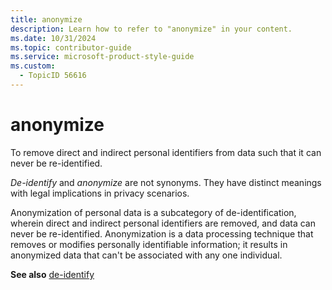 ```yaml
---
title: anonymize
description: Learn how to refer to "anonymize" in your content.
ms.date: 10/31/2024
ms.topic: contributor-guide
ms.service: microsoft-product-style-guide
ms.custom:
  - TopicID 56616
---
```



# anonymize

To remove direct and indirect personal identifiers from data such that it can never be re-identified.

*De-identify* and *anonymize* are not synonyms. They have distinct meanings with legal implications in privacy scenarios.  

Anonymization of personal data is a subcategory of de-identification, wherein direct and indirect personal identifiers are removed, and data can never be re-identified. Anonymization is a data processing technique that removes or modifies personally identifiable information; it results in anonymized data that can't be associated with any one individual.

**See also** [de-identify](~\a_z_names_terms\d\de-identify.md)

